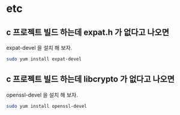 # etc

## c 프로젝트 빌드 하는데 expat.h 가 없다고 나오면
expat-devel 을 설치 해 보자.
```bash
sudo yum install expat-devel
```

## c 프로젝트 빌드 하는데 libcrypto 가 없다고 나오면
openssl-devel 을 설치 해 보자.

```bash
sudo yum install openssl-devel
```